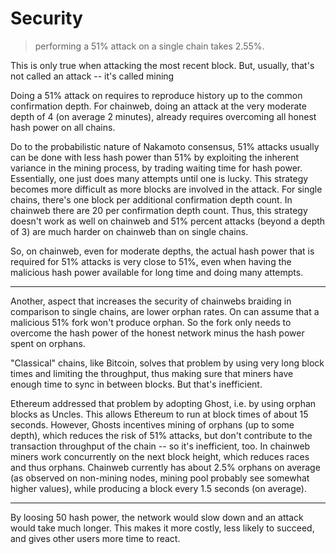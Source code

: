 # Security



> performing a 51% attack on a single chain takes 2.55%.

This is only true when attacking the most recent block. But, usually, that's not called an attack -- it's called mining

Doing a 51% attack on requires to reproduce history up to the common confirmation depth. For chainweb, doing an attack at the very moderate depth of 4 (on average 2 minutes), already requires overcoming all honest hash power on all chains.

Do to the probabilistic nature of Nakamoto consensus, 51% attacks usually can be done with less hash power than 51% by exploiting the inherent variance in the mining process, by trading waiting time for hash power. Essentially, one just does many attempts until one is lucky. This strategy becomes more difficult as more blocks are involved in the attack. For single chains, there's one block per additional confirmation depth count. In chainweb there are 20 per confirmation depth count. Thus, this strategy doesn't work as well on chainweb and 51% percent attacks (beyond a depth of 3) are much harder on chainweb than on single chains.

So, on chainweb, even for moderate depths, the actual hash power that is required for 51% attacks is very close to 51%, even when having the malicious hash power available for long time and doing many attempts.

***

Another, aspect that increases the security of chainwebs braiding in comparison to single chains, are lower orphan rates. On can assume that a malicious 51% fork won't produce orphan. So the fork only needs to overcome the hash power of the honest network minus the hash power spent on orphans.

"Classical" chains, like Bitcoin, solves that problem by using very long block times and limiting the throughput, thus making sure that miners have enough time to sync in between blocks. But that's inefficient.

Ethereum addressed that problem by adopting Ghost, i.e. by using orphan blocks as Uncles. This allows Ethereum to run at block times of about 15 seconds. However, Ghosts incentives mining of orphans (up to some depth), which reduces the risk of 51% attacks, but don't contribute to the transaction throughput of the chain -- so it's inefficient, too. In chainweb miners work concurrently on the next block height, which reduces races and thus orphans. Chainweb currently has about 2.5% orphans on average (as observed on non-mining nodes, mining pool probably see somewhat higher values), while producing a block every 1.5 seconds (on average).

***

By loosing 50 hash power, the network would slow down and an attack would take much longer. This makes it more costly, less likely to succeed, and gives other users more time to react.
